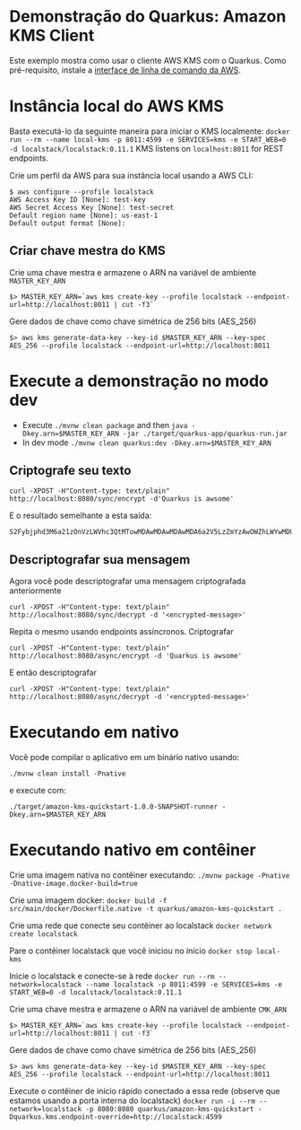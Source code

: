# Demonstração do Quarkus: Amazon KMS Client

Este exemplo mostra como usar o cliente AWS KMS com o Quarkus. Como pré-requisito, instale a [interface de linha de comando da AWS](https://docs.aws.amazon.com/cli/latest/userguide/cli-chap-install.html).

# Instância local do AWS KMS

Basta executá-lo da seguinte maneira para iniciar o KMS localmente:
`docker run --rm --name local-kms -p 8011:4599 -e SERVICES=kms -e START_WEB=0 -d localstack/localstack:0.11.1`
KMS listens on `localhost:8011` for REST endpoints.

Crie um perfil da AWS para sua instância local usando a AWS CLI:

```
$ aws configure --profile localstack
AWS Access Key ID [None]: test-key
AWS Secret Access Key [None]: test-secret
Default region name [None]: us-east-1
Default output format [None]:
```

## Criar chave mestra do KMS

Crie uma chave mestra e armazene o ARN na variável de ambiente `MASTER_KEY_ARN`
```
$> MASTER_KEY_ARN=`aws kms create-key --profile localstack --endpoint-url=http://localhost:8011 | cut -f3`
```
Gere dados de chave como chave simétrica de 256 bits (AES_256)
```
$> aws kms generate-data-key --key-id $MASTER_KEY_ARN --key-spec AES_256 --profile localstack --endpoint-url=http://localhost:8011
```

# Execute a demonstração no modo dev

- Execute `./mvnw clean package` and then `java -Dkey.arn=$MASTER_KEY_ARN -jar ./target/quarkus-app/quarkus-run.jar`
- In dev mode `./mvnw clean quarkus:dev -Dkey.arn=$MASTER_KEY_ARN`

## Criptografe seu texto
```
curl -XPOST -H"Content-type: text/plain" http://localhost:8080/sync/encrypt -d'Quarkus is awsome'
```
E o resultado semelhante a esta saída:
```
S2Fybjphd3M6a21zOnVzLWVhc3QtMTowMDAwMDAwMDAwMDA6a2V5LzZmYzAwOWZhLWYwMDUtNGI4My04ZDc1LTk4OGVhZTk4ZTM1NwAAAAAfC2HyHrHBXLNFomHLdH9PlMKWQKofyhJjbY2TUovEaBuc4Hj+Lb2BSoYTa/c=
```
## Descriptografar sua mensagem
Agora você pode descriptografar uma mensagem criptografada anteriormente

```
curl -XPOST -H"Content-type: text/plain" http://localhost:8080/sync/decrypt -d '<encrypted-message>'
```

Repita o mesmo usando endpoints assíncronos. Criptografar
```
curl -XPOST -H"Content-type: text/plain" http://localhost:8080/async/encrypt -d 'Quarkus is awsome'
```
E então descriptografar
```
curl -XPOST -H"Content-type: text/plain" http://localhost:8080/async/decrypt -d '<encrypted-message>'
```

# Executando em nativo

Você pode compilar o aplicativo em um binário nativo usando:

`./mvnw clean install -Pnative`

e execute com:

`./target/amazon-kms-quickstart-1.0.0-SNAPSHOT-runner -Dkey.arn=$MASTER_KEY_ARN` 


# Executando nativo em contêiner

Crie uma imagem nativa no contêiner executando:
`./mvnw package -Pnative -Dnative-image.docker-build=true`

Crie uma imagem docker:
`docker build -f src/main/docker/Dockerfile.native -t quarkus/amazon-kms-quickstart .`

Crie uma rede que conecte seu contêiner ao localstack
`docker network create localstack`

Pare o contêiner localstack que você iniciou no início
`docker stop local-kms`

Inicie o localstack e conecte-se à rede
`docker run --rm --network=localstack --name localstack -p 8011:4599 -e SERVICES=kms -e START_WEB=0 -d localstack/localstack:0.11.1`

Crie uma chave mestra e armazene o ARN na variável de ambiente `CMK_ARN`
```
$> MASTER_KEY_ARN=`aws kms create-key --profile localstack --endpoint-url=http://localhost:8011 | cut -f3`
```
Gere dados de chave como chave simétrica de 256 bits (AES_256)
```
$> aws kms generate-data-key --key-id $MASTER_KEY_ARN --key-spec AES_256 --profile localstack --endpoint-url=http://localhost:8011
```
Execute o contêiner de início rápido conectado a essa rede (observe que estamos usando a porta interna do localstack)
`docker run -i --rm --network=localstack -p 8080:8080 quarkus/amazon-kms-quickstart -Dquarkus.kms.endpoint-override=http://localstack:4599`
